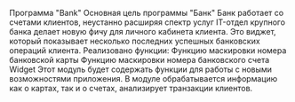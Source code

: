 Программа "Bank"
Основная цель программы "Банк"
Банк работает со счетами клиентов, неустанно расширяя спектр услуг
IT-отдел крупного банка делает новую фичу для личного кабинета клиента. Это виджет, который показывает несколько последних успешных банковских операций клиента.
Реализовано функции:
Функцию маскировки номера банковской карты
Функцию маскировки номера банковского счета
Widget
Этот модуль будет содержать функции для работы с новыми возможностями приложения.
В модуле обрабатывается информацию как о картах, так и о счетах, анализирует транзакции клиентов.
